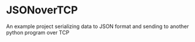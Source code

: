 # JSONoverTCP
An example project serializing data to JSON format and sending to another python program over TCP
